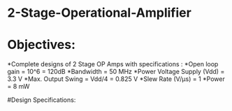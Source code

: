 # 2-Stage-Operational-Amplifier

# Objectives: 

*Complete designs of 2 Stage OP Amps with specifications :
*Open loop gain = 10^6 = 120dB
*Bandwidth = 50 MHz
*Power Voltage Supply (Vdd) = 3.3 V
*Max. Output Swing = Vdd/4 = 0.825 V
*Slew Rate (V/μs) = 1
*Power = 8 mW

#Design Specifications:
